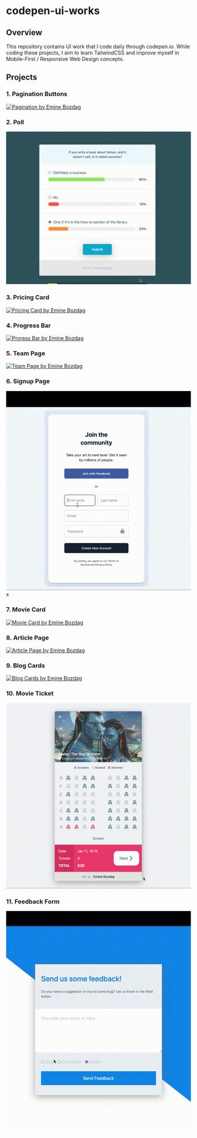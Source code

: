 # codepen-ui-works

## Overview

This repository contains UI work that I code daily through codepen.io. While coding these projects, I aim to learn TailwindCSS and improve myself in Mobile-First / Responsive Web Design concepts.

## Projects

### 1. Pagination Buttons

[![Pagination by Emine Bozdag](assets/pagination.gif)](https://codepen.io/eminebozdag/full/yLqbggX)

### 2. Poll

[![Poll by Emine Bozdag](assets/poll.gif)](https://codepen.io/eminebozdag/full/zYLwJWg)

### 3. Pricing Card

[![Pricing Card by Emine Bozdag](assets/pricing-card.gif)](https://codepen.io/eminebozdag/full/oNMwzmx)

### 4. Progress Bar

[![Proress Bar by Emine Bozdag](assets/progress-bar.gif)](https://codepen.io/eminebozdag/full/wvxeNvy)

### 5. Team Page

[![Team Page by Emine Bozdag](assets/team-page.gif)](https://codepen.io/eminebozdag/full/ZEjJBLN)

### 6. Signup Page

[![Signup Page by Emine Bozdag](assets/signup.gif)](https://codepen.io/eminebozdag/full/ZEjrbQm)
x

### 7. Movie Card

[![Movie Card by Emine Bozdag](assets/movie-card.gif)](https://codepen.io/eminebozdag/full/PoBWEvX)

### 8. Article Page

[![Article Page by Emine Bozdag](assets/article-page.gif)](https://codepen.io/eminebozdag/full/xxJOXXN)

### 9. Blog Cards

[![Blog Cards by Emine Bozdag](assets/blog-card.gif)](https://codepen.io/eminebozdag/full/rNrLREL)

### 10. Movie Ticket

[![Movie Ticket by Emine Bozdag](assets/movie-ticket.gif)](https://codepen.io/eminebozdag/full/BaPpeWg)

### 11. Feedback Form

[![Feedback Form by Emine Bozdag](assets/feedback-form.gif)](https://codepen.io/eminebozdag/full/vYagBaq)
